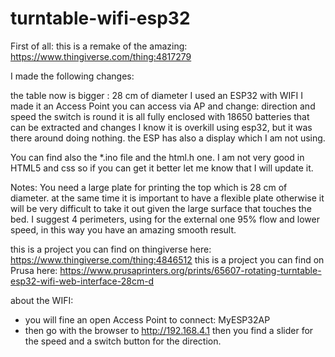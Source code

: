 # turntable-wifi-esp32

First of all: this is a remake of the amazing: https://www.thingiverse.com/thing:4817279

I made the following changes:

the table now is bigger : 28 cm of diameter
I used an ESP32 with WIFI
I made it an Access Point
you can access via AP and change: direction and speed
the switch is round
it is all fully enclosed with 18650 batteries that can be extracted and changes
I know it is overkill using esp32, but it was there around doing nothing. the ESP has also a display which I am not using.

You can find also the *.ino file and the html.h one.
I am not very good in HTML5 and css so if you can get it better let me know that I will update it.

Notes:
You need a large plate for printing the top which is 28 cm of diameter.
at the same time it is important to have a flexible plate otherwise it will be very difficult to take it out given the large surface that touches the bed.
I suggest 4 perimeters, using for the external one 95% flow and lower speed, in this way you have an amazing smooth result.

this is a project you can find on thingiverse here: https://www.thingiverse.com/thing:4846512
this is a project you can find on Prusa here: https://www.prusaprinters.org/prints/65607-rotating-turntable-esp32-wifi-web-interface-28cm-d

about the WIFI:
- you will fine an open Access Point to connect: MyESP32AP
- then go with the browser to http://192.168.4.1
then you find a slider for the speed and a switch button for the direction.
